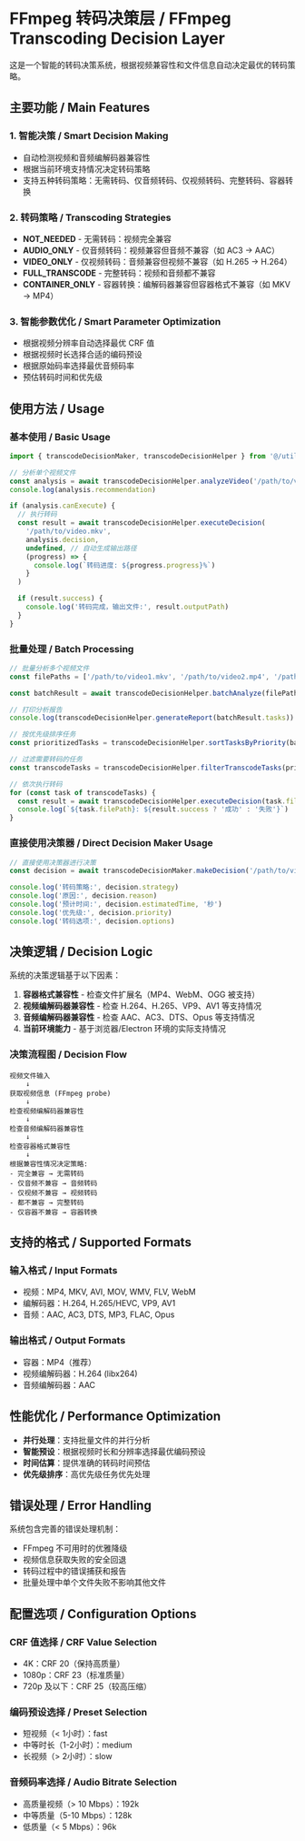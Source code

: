 # FFmpeg 转码决策层 / FFmpeg Transcoding Decision Layer

这是一个智能的转码决策系统，根据视频兼容性和文件信息自动决定最优的转码策略。

## 主要功能 / Main Features

### 1. 智能决策 / Smart Decision Making

- 自动检测视频和音频编解码器兼容性
- 根据当前环境支持情况决定转码策略
- 支持五种转码策略：无需转码、仅音频转码、仅视频转码、完整转码、容器转换

### 2. 转码策略 / Transcoding Strategies

- **NOT_NEEDED** - 无需转码：视频完全兼容
- **AUDIO_ONLY** - 仅音频转码：视频兼容但音频不兼容（如 AC3 → AAC）
- **VIDEO_ONLY** - 仅视频转码：音频兼容但视频不兼容（如 H.265 → H.264）
- **FULL_TRANSCODE** - 完整转码：视频和音频都不兼容
- **CONTAINER_ONLY** - 容器转换：编解码器兼容但容器格式不兼容（如 MKV → MP4）

### 3. 智能参数优化 / Smart Parameter Optimization

- 根据视频分辨率自动选择最优 CRF 值
- 根据视频时长选择合适的编码预设
- 根据原始码率选择最优音频码率
- 预估转码时间和优先级

## 使用方法 / Usage

### 基本使用 / Basic Usage

```typescript
import { transcodeDecisionMaker, transcodeDecisionHelper } from '@/utils'

// 分析单个视频文件
const analysis = await transcodeDecisionHelper.analyzeVideo('/path/to/video.mkv')
console.log(analysis.recommendation)

if (analysis.canExecute) {
  // 执行转码
  const result = await transcodeDecisionHelper.executeDecision(
    '/path/to/video.mkv',
    analysis.decision,
    undefined, // 自动生成输出路径
    (progress) => {
      console.log(`转码进度: ${progress.progress}%`)
    }
  )

  if (result.success) {
    console.log('转码完成，输出文件:', result.outputPath)
  }
}
```

### 批量处理 / Batch Processing

```typescript
// 批量分析多个视频文件
const filePaths = ['/path/to/video1.mkv', '/path/to/video2.mp4', '/path/to/video3.avi']

const batchResult = await transcodeDecisionHelper.batchAnalyze(filePaths)

// 打印分析报告
console.log(transcodeDecisionHelper.generateReport(batchResult.tasks))

// 按优先级排序任务
const prioritizedTasks = transcodeDecisionHelper.sortTasksByPriority(batchResult.tasks)

// 过滤需要转码的任务
const transcodeTasks = transcodeDecisionHelper.filterTranscodeTasks(prioritizedTasks)

// 依次执行转码
for (const task of transcodeTasks) {
  const result = await transcodeDecisionHelper.executeDecision(task.filePath, task.decision)
  console.log(`${task.filePath}: ${result.success ? '成功' : '失败'}`)
}
```

### 直接使用决策器 / Direct Decision Maker Usage

```typescript
// 直接使用决策器进行决策
const decision = await transcodeDecisionMaker.makeDecision('/path/to/video.mkv')

console.log('转码策略:', decision.strategy)
console.log('原因:', decision.reason)
console.log('预计时间:', decision.estimatedTime, '秒')
console.log('优先级:', decision.priority)
console.log('转码选项:', decision.options)
```

## 决策逻辑 / Decision Logic

系统的决策逻辑基于以下因素：

1. **容器格式兼容性** - 检查文件扩展名（MP4、WebM、OGG 被支持）
2. **视频编解码器兼容性** - 检查 H.264、H.265、VP9、AV1 等支持情况
3. **音频编解码器兼容性** - 检查 AAC、AC3、DTS、Opus 等支持情况
4. **当前环境能力** - 基于浏览器/Electron 环境的实际支持情况

### 决策流程图 / Decision Flow

```
视频文件输入
    ↓
获取视频信息 (FFmpeg probe)
    ↓
检查视频编解码器兼容性
    ↓
检查音频编解码器兼容性
    ↓
检查容器格式兼容性
    ↓
根据兼容性情况决定策略:
- 完全兼容 → 无需转码
- 仅音频不兼容 → 音频转码
- 仅视频不兼容 → 视频转码
- 都不兼容 → 完整转码
- 仅容器不兼容 → 容器转换
```

## 支持的格式 / Supported Formats

### 输入格式 / Input Formats

- 视频：MP4, MKV, AVI, MOV, WMV, FLV, WebM
- 编解码器：H.264, H.265/HEVC, VP9, AV1
- 音频：AAC, AC3, DTS, MP3, FLAC, Opus

### 输出格式 / Output Formats

- 容器：MP4（推荐）
- 视频编解码器：H.264 (libx264)
- 音频编解码器：AAC

## 性能优化 / Performance Optimization

- **并行处理**：支持批量文件的并行分析
- **智能预设**：根据视频时长和分辨率选择最优编码预设
- **时间估算**：提供准确的转码时间预估
- **优先级排序**：高优先级任务优先处理

## 错误处理 / Error Handling

系统包含完善的错误处理机制：

- FFmpeg 不可用时的优雅降级
- 视频信息获取失败的安全回退
- 转码过程中的错误捕获和报告
- 批量处理中单个文件失败不影响其他文件

## 配置选项 / Configuration Options

### CRF 值选择 / CRF Value Selection

- 4K：CRF 20（保持高质量）
- 1080p：CRF 23（标准质量）
- 720p 及以下：CRF 25（较高压缩）

### 编码预设选择 / Preset Selection

- 短视频（< 1小时）：fast
- 中等时长（1-2小时）：medium
- 长视频（> 2小时）：slow

### 音频码率选择 / Audio Bitrate Selection

- 高质量视频（> 10 Mbps）：192k
- 中等质量（5-10 Mbps）：128k
- 低质量（< 5 Mbps）：96k
